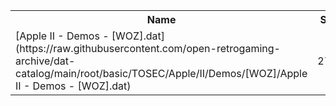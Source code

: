 <table>
<tr><th>Name</th><th>Size</th></tr>
<tr><td>
[Apple II - Demos - [WOZ].dat](https://raw.githubusercontent.com/open-retrogaming-archive/dat-catalog/main/root/basic/TOSEC/Apple/II/Demos/[WOZ]/Apple II - Demos - [WOZ].dat)
</td><td>2717</td></tr>
</table>
